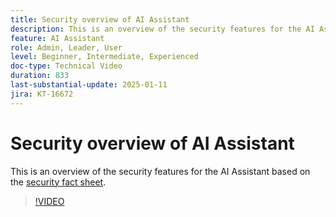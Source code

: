 ```yaml
---
title: Security overview of AI Assistant
description: This is an overview of the security features for the AI Assistant based on the security fact sheet.  
feature: AI Assistant
role: Admin, Leader, User
level: Beginner, Intermediate, Experienced
doc-type: Technical Video
duration: 833
last-substantial-update: 2025-01-11
jira: KT-16672
---
```


# Security overview of AI Assistant

This is an overview of the security features for the AI Assistant based on the <a href="https://www.adobe.com/content/dam/cc/en/trust-center/ungated/whitepapers/experience-cloud/adobe-ai-assistant-in-aep-security-fact-sheet.pdf">security fact sheet</a>. 

>[!VIDEO](https://video.tv.adobe.com/v/3441066/?learn=on&enablevpops)
